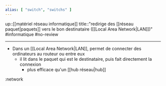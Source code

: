 ```yaml
---
alias: [ "switch", "switchs" ]
---
```

up::[[matériel réseau informatique]]
title::"redirige des [[réseau paquet|paquets]] vers le bon destinataire ([[Local Area Network|LAN]])"
#informatique #no-review 

----

 - Dans un [[Local Area Network|LAN]], permet de connecter des ordinateurs au routeur ou entre eux
     - il lit dans le paquet qui est le destinataire, puis fait directement la connexion
         - plus efficace qu'un [[hub réseau|hub]]

:network